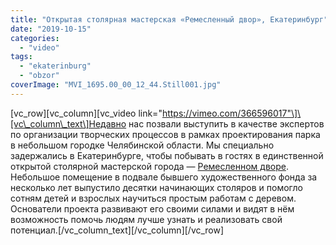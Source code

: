 ```yaml
---
title: "Открытая столярная мастерская «Ремесленный двор», Екатеринбург"
date: "2019-10-15"
categories: 
  - "video"
tags: 
  - "ekaterinburg"
  - "obzor"
coverImage: "MVI_1695.00_00_12_44.Still001.jpg"
---
```


\[vc\_row\]\[vc\_column\]\[vc\_video link="https://vimeo.com/366596017"\]\[vc\_column\_text\]Недавно нас позвали выступить в качестве экспертов по организации творческих процессов в рамках проектирования парка в небольшом городке Челябинской области. Мы специально задержались в Екатеринбурге, чтобы побывать в гостях в единственной открытой столярной мастерской города — [Ремесленном дворе](http://ooley.ru/map/obshhestvennaya-masterskaya-remeslennyj-dvor/). Небольшое помещение в подвале бывшего художественного фонда за несколько лет выпустило десятки начинающих столяров и помогло сотням детей и взрослых научиться простым работам с деревом. Основатели проекта развивают его своими силами и видят в нём возможность помочь людям лучше узнать и реализовать свой потенциал.\[/vc\_column\_text\]\[/vc\_column\]\[/vc\_row\]
